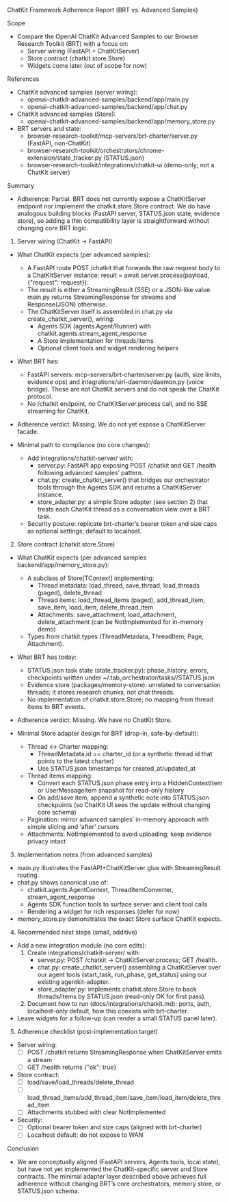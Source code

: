 ChatKit Framework Adherence Report (BRT vs. Advanced Samples)

Scope
- Compare the OpenAI ChatKit Advanced Samples to our Browser Research Toolkit (BRT) with a focus on:
  - Server wiring (FastAPI + ChatKitServer)
  - Store contract (chatkit.store.Store)
  - Widgets come later (out of scope for now)

References
- ChatKit advanced samples (server wiring):
  - openai-chatkit-advanced-samples/backend/app/main.py
  - openai-chatkit-advanced-samples/backend/app/chat.py
- ChatKit advanced samples (Store):
  - openai-chatkit-advanced-samples/backend/app/memory_store.py
- BRT servers and state:
  - browser-research-toolkit/mcp-servers/brt-charter/server.py (FastAPI, non-ChatKit)
  - browser-research-toolkit/orchestrators/chrome-extension/state_tracker.py (STATUS.json)
  - browser-research-toolkit/integrations/chatkit-ui (demo-only; not a ChatKit server)

Summary
- Adherence: Partial. BRT does not currently expose a ChatKitServer endpoint nor implement the chatkit.store.Store contract. We do have analogous building blocks (FastAPI server, STATUS.json state, evidence store), so adding a thin compatibility layer is straightforward without changing core BRT logic.

1) Server wiring (ChatKit -> FastAPI)
- What ChatKit expects (per advanced samples):
  - A FastAPI route POST /chatkit that forwards the raw request body to a ChatKitServer instance: result = await server.process(payload, {"request": request}).
  - The result is either a StreamingResult (SSE) or a JSON-like value. main.py returns StreamingResponse for streams and Response(JSON) otherwise.
  - The ChatKitServer itself is assembled in chat.py via create_chatkit_server(), wiring:
    - Agents SDK (agents.Agent/Runner) with chatkit.agents.stream_agent_response
    - A Store implementation for threads/items
    - Optional client tools and widget rendering helpers

- What BRT has:
  - FastAPI servers: mcp-servers/brt-charter/server.py (auth, size limits, evidence ops) and integrations/siri-daemon/daemon.py (voice bridge). These are not ChatKit servers and do not speak the ChatKit protocol.
  - No /chatkit endpoint, no ChatKitServer.process call, and no SSE streaming for ChatKit.

- Adherence verdict: Missing. We do not yet expose a ChatKitServer facade.

- Minimal path to compliance (no core changes):
  - Add integrations/chatkit-server/ with:
    - server.py: FastAPI app exposing POST /chatkit and GET /health following advanced samples’ pattern.
    - chat.py: create_chatkit_server() that bridges our orchestrator tools through the Agents SDK and returns a ChatKitServer instance.
    - store_adapter.py: a simple Store adapter (see section 2) that treats each ChatKit thread as a conversation view over a BRT task.
  - Security posture: replicate brt-charter’s bearer token and size caps as optional settings; default to localhost.

2) Store contract (chatkit.store.Store)
- What ChatKit expects (per advanced samples backend/app/memory_store.py):
  - A subclass of Store[TContext] implementing:
    - Thread metadata: load_thread, save_thread, load_threads (paged), delete_thread
    - Thread items: load_thread_items (paged), add_thread_item, save_item, load_item, delete_thread_item
    - Attachments: save_attachment, load_attachment, delete_attachment (can be NotImplemented for in-memory demo)
  - Types from chatkit.types (ThreadMetadata, ThreadItem, Page, Attachment).

- What BRT has today:
  - STATUS.json task state (state_tracker.py): phase_history, errors, checkpoints written under ~/.tab_orchestrator/tasks/<slug>/STATUS.json
  - Evidence store (packages/memory-store): unrelated to conversation threads; it stores research chunks, not chat threads.
  - No implementation of chatkit.store.Store; no mapping from thread items to BRT events.

- Adherence verdict: Missing. We have no ChatKit Store.

- Minimal Store adapter design for BRT (drop-in, safe-by-default):
  - Thread <-> Charter mapping:
    - ThreadMetadata.id == charter_id (or a synthetic thread id that points to the latest charter)
    - Use STATUS.json timestamps for created_at/updated_at
  - Thread items mapping:
    - Convert each STATUS.json phase entry into a HiddenContextItem or UserMessageItem snapshot for read-only history
    - On add/save item, append a synthetic note into STATUS.json checkpoints (so ChatKit UI sees the update without changing core schema)
  - Pagination: mirror advanced samples’ in-memory approach with simple slicing and ‘after’ cursors
  - Attachments: NotImplemented to avoid uploading; keep evidence privacy intact

3) Implementation notes (from advanced samples)
- main.py illustrates the FastAPI+ChatKitServer glue with StreamingResult routing.
- chat.py shows canonical use of:
  - chatkit.agents.AgentContext, ThreadItemConverter, stream_agent_response
  - Agents SDK function tools to surface server and client tool calls
  - Rendering a widget for rich responses (defer for now)
- memory_store.py demonstrates the exact Store surface ChatKit expects.

4) Recommended next steps (small, additive)
- Add a new integration module (no core edits):
  1. Create integrations/chatkit-server/ with:
     - server.py: POST /chatkit -> ChatKitServer.process; GET /health.
     - chat.py: create_chatkit_server() assembling a ChatKitServer over our agent tools (start_task, run_phase, get_status) using our existing agentkit-adapter.
     - store_adapter.py: implements chatkit.store.Store to back threads/items by STATUS.json (read-only OK for first pass).
  2. Document how to run (docs/integrations/chatkit.md): ports, auth, localhost-only default, how this coexists with brt-charter.
- Leave widgets for a follow-up (can render a small STATUS panel later).

5) Adherence checklist (post-implementation target)
- Server wiring:
  - [ ] POST /chatkit returns StreamingResponse when ChatKitServer emits a stream
  - [ ] GET /health returns {"ok": true}
- Store contract:
  - [ ] load/save/load_threads/delete_thread
  - [ ] load_thread_items/add_thread_item/save_item/load_item/delete_thread_item
  - [ ] Attachments stubbed with clear NotImplemented
- Security:
  - [ ] Optional bearer token and size caps (aligned with brt-charter)
  - [ ] Localhost default; do not expose to WAN

Conclusion
- We are conceptually aligned (FastAPI servers, Agents tools, local state), but have not yet implemented the ChatKit-specific server and Store contracts. The minimal adapter layer described above achieves full adherence without changing BRT’s core orchestrators, memory store, or STATUS.json schema.
